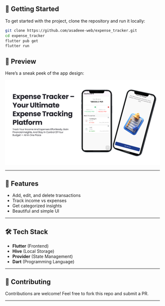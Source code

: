 ## 🚀 Getting Started

To get started with the project, clone the repository and run it locally:

```bash
git clone https://github.com/asadeee-web/expense_tracker.git
cd expense_tracker
flutter pub get
flutter run

```

## 📱 Preview

Here’s a sneak peek of the app design:

![App Mockup](mockup.png)

---

## 📌 Features

- Add, edit, and delete transactions  
- Track income vs expenses  
- Get categorized insights  
- Beautiful and simple UI  

---

## 🛠️ Tech Stack

- **Flutter** (Frontend)  
- **Hive** (Local Storage)  
- **Provider** (State Management)  
- **Dart** (Programming Language)  

---

## 🤝 Contributing

Contributions are welcome! Feel free to fork this repo and submit a PR.

---


